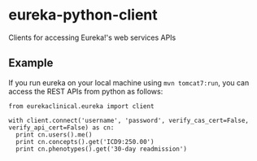 # eureka-python-client
Clients for accessing Eureka!'s web services APIs

## Example
If you run eureka on your local machine using `mvn tomcat7:run`, you can access the REST APIs from python as follows:
```
from eurekaclinical.eureka import client

with client.connect('username', 'password', verify_cas_cert=False, verify_api_cert=False) as cn:
  print cn.users().me()
  print cn.concepts().get('ICD9:250.00')
  print cn.phenotypes().get('30-day readmission')
```
